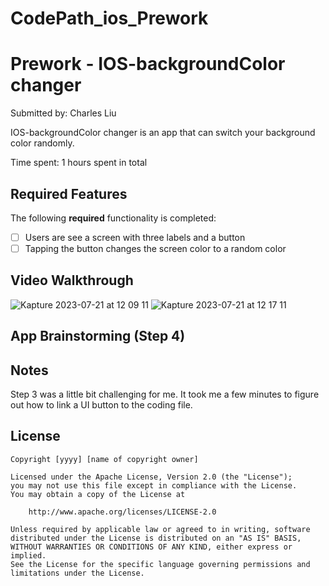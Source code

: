 # CodePath_ios_Prework
# Prework - IOS-backgroundColor changer

Submitted by: Charles Liu

IOS-backgroundColor changer is an app that can switch your background color randomly.

Time spent: 1 hours spent in total

## Required Features

The following **required** functionality is completed:

- [ ] Users are see a screen with three labels and a button
- [ ] Tapping the button changes the screen color to a random color
 
## Video Walkthrough

![Kapture 2023-07-21 at 12 09 11](https://github.com/PhattyBee/CodePath_ios_Prework/assets/126411853/f5e3c788-9ca3-4682-bab1-19f25e0a0838)
![Kapture 2023-07-21 at 12 17 11](https://github.com/PhattyBee/CodePath_ios_Prework/assets/126411853/446b0a8b-9a26-42e5-a311-b35e11377fb3)


## App Brainstorming (Step 4)

## Notes

Step 3 was a little bit challenging for me. It took me a few minutes to figure out how to link a UI button to the coding file.

## License

    Copyright [yyyy] [name of copyright owner]

    Licensed under the Apache License, Version 2.0 (the "License");
    you may not use this file except in compliance with the License.
    You may obtain a copy of the License at

        http://www.apache.org/licenses/LICENSE-2.0

    Unless required by applicable law or agreed to in writing, software
    distributed under the License is distributed on an "AS IS" BASIS,
    WITHOUT WARRANTIES OR CONDITIONS OF ANY KIND, either express or implied.
    See the License for the specific language governing permissions and
    limitations under the License.
